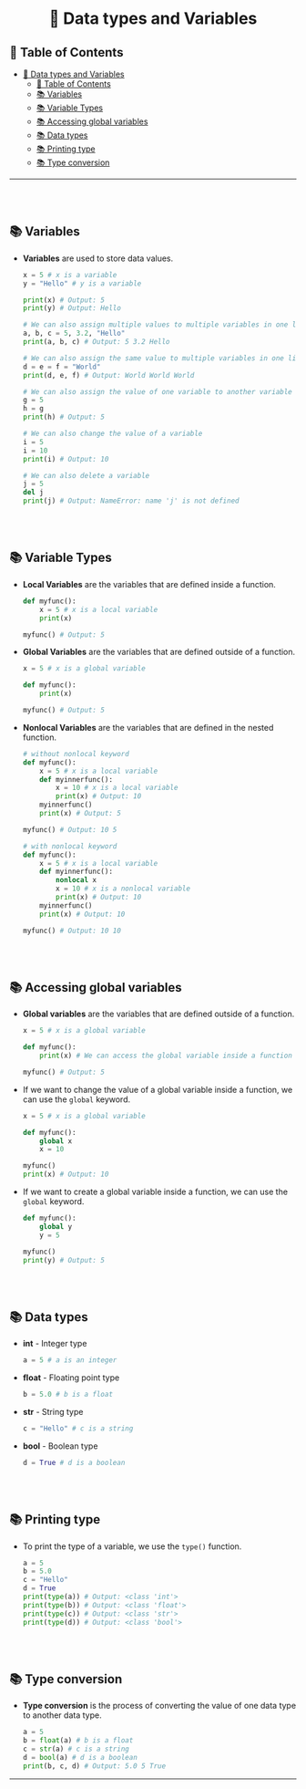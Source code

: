 # <div align="center"> 🔰 Data types and Variables </div>

## 📌 Table of Contents
- [ 🔰 Data types and Variables ](#--data-types-and-variables-)
  - [📌 Table of Contents](#-table-of-contents)
  - [📚 Variables](#-variables)
  - [📚 Variable Types](#-variable-types)
  - [📚 Accessing global variables](#-accessing-global-variables)
  - [📚 Data types](#-data-types)
  - [📚 Printing type](#-printing-type)
  - [📚 Type conversion](#-type-conversion)
<hr>
<br><br>

## 📚 Variables
- **Variables** are used to store data values.
    ```python
    x = 5 # x is a variable
    y = "Hello" # y is a variable

    print(x) # Output: 5
    print(y) # Output: Hello

    # We can also assign multiple values to multiple variables in one line
    a, b, c = 5, 3.2, "Hello"
    print(a, b, c) # Output: 5 3.2 Hello

    # We can also assign the same value to multiple variables in one line
    d = e = f = "World"
    print(d, e, f) # Output: World World World

    # We can also assign the value of one variable to another variable
    g = 5
    h = g
    print(h) # Output: 5

    # We can also change the value of a variable
    i = 5
    i = 10
    print(i) # Output: 10

    # We can also delete a variable
    j = 5
    del j
    print(j) # Output: NameError: name 'j' is not defined
    ```

<br><br>

## 📚 Variable Types
- **Local Variables** are the variables that are defined inside a function.
    ```python
    def myfunc():
        x = 5 # x is a local variable
        print(x)

    myfunc() # Output: 5
    ```
- **Global Variables** are the variables that are defined outside of a function.
    ```python
    x = 5 # x is a global variable

    def myfunc():
        print(x)

    myfunc() # Output: 5
    ```
- **Nonlocal Variables** are the variables that are defined in the nested function. 
    ```python
    # without nonlocal keyword
    def myfunc():
        x = 5 # x is a local variable
        def myinnerfunc():
            x = 10 # x is a local variable
            print(x) # Output: 10
        myinnerfunc()
        print(x) # Output: 5

    myfunc() # Output: 10 5

    # with nonlocal keyword
    def myfunc():
        x = 5 # x is a local variable
        def myinnerfunc():
            nonlocal x
            x = 10 # x is a nonlocal variable
            print(x) # Output: 10
        myinnerfunc()
        print(x) # Output: 10

    myfunc() # Output: 10 10
    ```

<br><br>

## 📚 Accessing global variables
- **Global variables** are the variables that are defined outside of a function.
    ```python
    x = 5 # x is a global variable

    def myfunc():
        print(x) # We can access the global variable inside a function

    myfunc() # Output: 5
    ```
- If we want to change the value of a global variable inside a function, we can use the `global` keyword.
    ```python
    x = 5 # x is a global variable

    def myfunc():
        global x
        x = 10

    myfunc()
    print(x) # Output: 10
    ```
- If we want to create a global variable inside a function, we can use the `global` keyword.
    ```python
    def myfunc():
        global y
        y = 5

    myfunc()
    print(y) # Output: 5
    ```

<br><br>

## 📚 Data types
- **int** - Integer type
    ```python
    a = 5 # a is an integer
    ```
- **float** - Floating point type
    ```python
    b = 5.0 # b is a float
    ```
- **str** - String type
    ```python
    c = "Hello" # c is a string
    ```
- **bool** - Boolean type
    ```python
    d = True # d is a boolean
    ```

<br><br>

## 📚 Printing type
- To print the type of a variable, we use the `type()` function.
    ```python
    a = 5
    b = 5.0
    c = "Hello"
    d = True
    print(type(a)) # Output: <class 'int'>
    print(type(b)) # Output: <class 'float'>
    print(type(c)) # Output: <class 'str'>
    print(type(d)) # Output: <class 'bool'>
    ```

<br><br>

## 📚 Type conversion
- **Type conversion** is the process of converting the value of one data type to another data type.
    ```python
    a = 5
    b = float(a) # b is a float
    c = str(a) # c is a string
    d = bool(a) # d is a boolean
    print(b, c, d) # Output: 5.0 5 True
    ```
<hr>